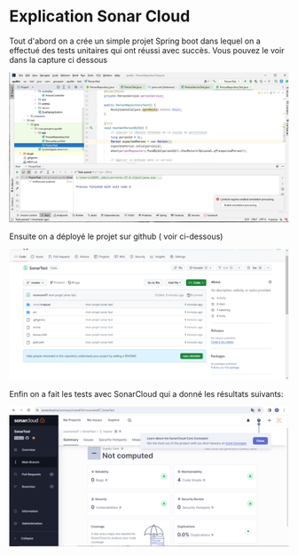 
# Explication Sonar Cloud

Tout d'abord on a crée un simple projet Spring boot dans lequel on a effectué des tests unitaires qui ont réussi avec succès. Vous pouvez le voir dans la capture ci dessous

![Capture 1](https://github.com/ousmane07/SonarTest/blob/master/captures/Capture%201.png?raw=true)

Ensuite on a déployé le projet sur github ( voir ci-dessous)

![Capture 2](https://github.com/ousmane07/SonarTest/blob/master/captures/Capture%203.png?raw=true)

Enfin on a fait les tests avec SonarCloud qui a donné les résultats suivants:

![Capture 3](https://github.com/ousmane07/SonarTest/blob/master/captures/Capture%202.png?raw=true)







